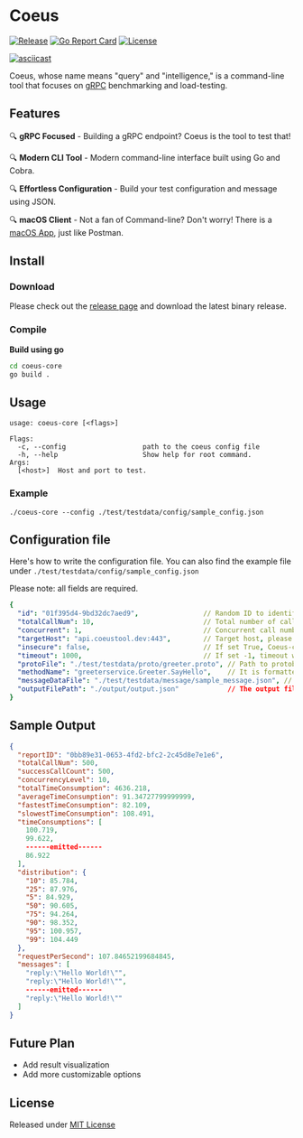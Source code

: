 # Coeus

[![Release](https://img.shields.io/github/v/release/Coeus-gRPC/coeus-core?include_prereleases)](https://github.com/Coeus-gRPC/coeus-core/releases/latest)
[![Go Report Card](https://goreportcard.com/badge/github.com/Coeus-gRPC/coeus-core)](https://goreportcard.com/report/github.com/Coeus-gRPC/coeus-core)
[![License](https://img.shields.io/github/license/Coeus-gRPC/coeus-core)](https://raw.githubusercontent.com/Coeus-gRPC/coeus-core/LICENSE.md)

[![asciicast](https://asciinema.org/a/XYV0QKDBMAISzWCoMJFZWYIbm.svg?autoplay=1)](https://asciinema.org/a/XYV0QKDBMAISzWCoMJFZWYIbm?autoplay=1)

Coeus, whose name means "query" and "intelligence," is a command-line tool that focuses on [gRPC](https://grpc.io/) benchmarking and load-testing.

## Features
🔍 **gRPC Focused** - Building a gRPC endpoint? Coeus is the tool to test that!

🔍 **Modern CLI Tool** - Modern command-line interface built using Go and Cobra.

🔍 **Effortless Configuration** - Build your test configuration and message using JSON.

🔍 **macOS Client** - Not a fan of Command-line? Don't worry! There is a [macOS App](https://github.com/Coeus-gRPC/coeus-macos), just like Postman.

## Install

### Download
Please check out the [release page](https://github.com/Coeus-gRPC/coeus-core/releases) and download the latest binary release.

### Compile
**Build using go**
```sh
cd coeus-core
go build .
```

## Usage
```
usage: coeus-core [<flags>]

Flags:
  -c, --config                   path to the coeus config file
  -h, --help                     Show help for root command.
Args:
  [<host>]  Host and port to test.
```
### Example
```
./coeus-core --config ./test/testdata/config/sample_config.json
```

## Configuration file
Here's how to write the configuration file. You can also find the example file under ```./test/testdata/config/sample_config.json```

Please note: all fields are required.
```yaml
{
  "id": "01f395d4-9bd32dc7aed9",                // Random ID to identify the configuration
  "totalCallNum": 10,                           // Total number of calls to make
  "concurrent": 1,                              // Concurrent call number
  "targetHost": "api.coeustool.dev:443",        // Target host, please include port address, as well
  "insecure": false,                            // If set True, Coeus-core will retrieve TLS cert from destination server
  "timeout": 1000,                              // If set -1, timeout will be ignored
  "protoFile": "./test/testdata/proto/greeter.proto", // Path to protobuf files, currently only support Protobuf syntax version 3
  "methodName": "greeterservice.Greeter.SayHello",    // It is formatted as "package_name.service_name.method_name"
  "messageDataFile": "./test/testdata/message/sample_message.json", // Format the message file as standard JSON
  "outputFilePath": "./output/output.json"            // The output file should exist (or be created) beforehand
}
```

## Sample Output
```json
{
  "reportID": "0bb89e31-0653-4fd2-bfc2-2c45d8e7e1e6",
  "totalCallNum": 500,
  "successCallCount": 500,
  "concurrencyLevel": 10,
  "totalTimeConsumption": 4636.218,
  "averageTimeConsumption": 91.34727799999999,
  "fastestTimeConsumption": 82.109,
  "slowestTimeConsumption": 108.491,
  "timeConsumptions": [
    100.719,
    99.622,
    ------emitted------
    86.922
  ],
  "distribution": {
    "10": 85.784,
    "25": 87.976,
    "5": 84.929,
    "50": 90.605,
    "75": 94.264,
    "90": 98.352,
    "95": 100.957,
    "99": 104.449
  },
  "requestPerSecond": 107.84652199684845,
  "messages": [
    "reply:\"Hello World!\"",
    "reply:\"Hello World!\"",
    ------emitted------
    "reply:\"Hello World!\""
  ]
}
```

## Future Plan
- Add result visualization
- Add more customizable options


## License
Released under [MIT License](https://www.mit.edu/~amini/LICENSE.md)